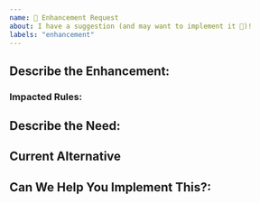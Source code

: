 ```yaml
---
name: 🚀 Enhancement Request
about: I have a suggestion (and may want to implement it 🙂)!
labels: "enhancement"
---
```


## Describe the Enhancement:
<!---  What you are trying to achieve that you can't? -->

### Impacted Rules:
<!-- List any existing rules that would be impacted or changed by this enhancement -->

## Describe the Need:
<!---  What kind of user do you believe would utilize this enhancement, and how many users might want this functionality -->

## Current Alternative
<!--- Is there a current alternative that you can utilize to workaround the lack of this enhancement -->

## Can We Help You Implement This?:
<!---  The best way to ensure your enhancement is built is to help implement the enhancement yourself. If you're interested in helping out we'd love to give you a hand to make this possible. Let us know if there's something you need. -->
